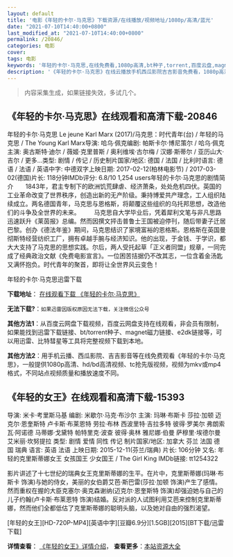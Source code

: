 ```yaml
---
layout: default
title: '电影《年轻的卡尔·马克思》下载资源/在线播放/视频地址/1080p/高清/蓝光'
date: "2021-07-10T14:40:00+0800"
last_modified_at: "2021-07-10T14:40:00+0800"
permalink: /20846/
categories: 电影
cover:
tags: 电影
keywords: '年轻的卡尔·马克思,在线免费看,1080p高清,bt种子,torrent,百度云盘,magnet,磁力链,迅雷下载资源'
description: '《年轻的卡尔·马克思》在线云播放手机西瓜影院吉吉影音免费看，1080p高清bd/hd未删减完整版和tc抢先枪版，mkv/mp4格式，附带bt/torrent种子、magnet/磁力链、百度云盘、网盘资源迅雷下载链接'
---
```


>内容采集生成，如果链接失效，多试几个。


## 《年轻的卡尔·马克思》在线观看和高清下载-20846

年轻的卡尔·马克思 Le jeune Karl Marx (2017)/马克思：时代青年(台) / 年轻的马克思 / The Young Karl Marx导演: 哈乌·佩克编剧: 帕斯卡尔·博尼策尔 / 哈乌·佩克主演: 奥古斯特·迪尔 / 薇姬·克里普斯 / 奥利维埃·古尔梅 / 汉娜·斯蒂尔 / 亚历山大·吉尔 / 更多...类型: 剧情 / 传记 / 历史制片国家/地区: 德国 / 法国 / 比利时语言: 德语 / 法语 / 英语中字: 中德双字上映日期: 2017-02-12(柏林电影节) / 2017-03-02(德国)片长: 118分钟IMDb评分: 6.8/10 1,254 users年轻的卡尔·马克思的剧情简介　　1843年，君主专制下的欧洲饥荒肆虐、经济萧条，处处危机四伏。英国的工业革命改变了世界秩序，创造出新的无产阶级。秉持博爱共产理念，工人组织陆续成立。两名德国青年，马克思与恩格斯，将颠覆这些组织的乌托邦思想，改造他们的斗争及全世界的未来。 　　马克思自大学毕业后，凭着犀利文笔与非凡思路迅速跃升《莱茵报》总编。然而因撰文抨击普鲁士王国被迫停刊，随后带妻子迁居巴黎。创办《德法年鉴》期间，马克思结识了家境富裕的恩格斯。恩格斯在英国曼彻斯特经营纺织工厂，拥有卓越手腕与经济知识。他的出现，于金钱、于学识，都大大支持了马克思的思想实践。尔后，两人受托起草「正义者同盟」规章，一同完成了经典政治文献《免费电影宣言》。一位困苦拮据仍不改其志，一位含着金汤匙又满怀抱负。时代青年的聚首，即将让全世界风云变色！


年轻的卡尔·马克思迅雷下载

**下载地址**： [在线观看下载 《年轻的卡尔·马克思》](https://www.993dy.com//vod-detail-id-28288.html) 


**无法下载?**：`如果迅雷因版权原因无法下载，关注微信公众号 `

**其他方法1**：从百度云网盘下载视频，百度云网盘支持在线观看，非会员有限制，如果能找到迅雷下载链接、bt/torrent种子、magnet磁力链接、e2dk链接等，可以用迅雷、比特彗星等工具将完整视频下载到本地。

**其他方法2**：用手机云播、西瓜影院、吉吉影音等在线免费观看《年轻的卡尔·马克思》，一般提供1080p高清、hd/bd高清视频、tc抢先版视频，视频为mkv或mp4格式，不同站点视频质量和播放速度不同。


## 《年轻的女王》在线观看和高清下载-15393

导演: 米卡·考里斯马基 编剧: 米歇尔·马克·布沙尔 主演: 玛琳·布斯卡 莎拉·加顿 迈克尔·恩奎斯特 卢卡斯·布莱恩特 劳拉·布林 西波里特·吉拉多特 彼得·罗美尔 弗朗索瓦·阿诺德 马蒂娜·戈黛特 帕特里克·波查 彼得·奥林 雅尼娜·伯曼 萨穆里·埃德尔曼 艾米丽·坎努提拉 类型: 剧情 爱情 同性 传记 制片国家/地区: 加拿大 芬兰 法国 德国 瑞典 语言: 英语 法语 上映日期: 2015-12-11(芬兰/瑞典) 片长: 106分钟 又名: 年轻的克里斯蒂娜女王 女孩国王 少女国王 / The Girl King IMDb链接: tt1254322

影片讲述了十七世纪的瑞典女王克里斯蒂娜的生平。在片中，克里斯蒂娜(玛琳·布斯卡 饰演)与她的侍女，美丽的女伯爵艾芭·斯巴雷(莎拉·加顿 饰演)产生了感情。然而重权在握的大臣克塞尔·奥克森谢纳(迈克尔·恩奎斯特 饰演)却强迫她与自己的儿子约翰(卢卡斯·布莱恩特 饰演)结婚。反对派的人试图利用艾芭来控制克里斯蒂娜，然而他们全都低估了克里斯蒂娜的聪明头脑，以及她对自由的强烈渴望。


[年轻的女王][HD-720P-MP4][英语中字][豆瓣6.9分][1.5GB][2015][BT下载/迅雷下载]

**详情查看**： [《年轻的女王》详情介绍](/movie/15393/)， **查看更多**：[本站资源大全](/movie/t/all/)

